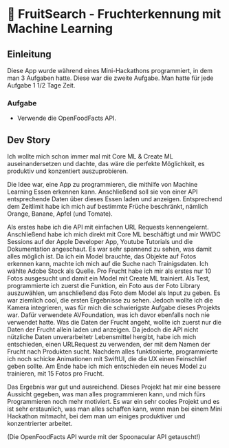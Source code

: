# 🍎 FruitSearch - Fruchterkennung mit Machine Learning

## Einleitung
Diese App wurde während eines Mini-Hackathons programmiert, in dem man 3 Aufgaben hatte. Diese war die zweite Aufgabe. Man hatte für jede Aufgabe 1 1/2 Tage Zeit.

### Aufgabe
- Verwende die OpenFoodFacts API.

## Dev Story
Ich wollte mich schon immer mal mit Core ML & Create ML auseinandersetzen und dachte, das wäre die perfekte Möglichkeit, es produktiv und konzentiert auszuprobieren.

Die Idee war, eine App zu programmieren, die mithilfe von Machine Learning Essen erkennen kann. Anschließend soll sie von einer API entsprechende Daten über dieses Essen laden und anzeigen.
Entsprechend dem Zeitlimit habe ich mich auf bestimmte Früche beschränkt, nämlich Orange, Banane, Apfel (und Tomate).

Als erstes habe ich die API mit einfachen URL Requests kennengelernt. Anschließend habe ich mich direkt mit Core ML beschäftigt und mir WWDC Sessions auf der Apple Developer App, Youtube Tutorials und die Dokumentation angeschaut. Es war sehr spannend zu sehen, was damit alles möglich ist. Da ich ein Model brauchte, das Objekte auf Fotos erkennen kann, machte ich mich auf die Suche nach Trainigsdaten. Ich wählte Adobe Stock als Quelle. Pro Frucht habe ich mir als erstes nur 10 Fotos ausgesucht und damit ein Model mit Create ML trainiert. 
Als Test, programmierte ich zuerst die Funktion, ein Foto aus der Foto Library auszuwählen, um anschließend das Foto dem Model als Input zu geben. Es war ziemlich cool, die ersten Ergebnisse zu sehen. 
Jedoch wollte ich die Kamera integrieren, was für mich die schwierigste Aufgabe dieses Projekts war. Dafür verwendete AVFoundation, was ich davor ebenfalls noch nie verwendet hatte. 
Was die Daten der Frucht angeht, wollte ich zuerst nur die Daten der Frucht allein laden und anzeigen. Da jedoch die API nicht nützliche Daten unverarbeitetr Lebensmittel hergibt, habe ich mich entschieden, einen URLRequest zu verwenden, der mit dem Namen der Frucht nach Produkten sucht.
Nachdem alles funktionierte, programmierte ich noch schicke Animationen mit SwiftUI, die die UX einen Feinschlief geben sollte. 
Am Ende habe ich mich entschieden ein neues Model zu trainieren, mit 15 Fotos pro Frucht.

Das Ergebnis war gut und ausreichend. Dieses Projekt hat mir eine bessere Aussicht gegeben, was man alles programmieren kann, und mich fürs Programmieren noch mehr motiviert. Es war ein sehr cooles Projekt und es ist sehr erstaunlich, was man alles schaffen kann, wenn man bei einem Mini Hackathon mitmacht, bei dem man um einiges produktiver und konzentrierter arbeitet.

(Die OpenFoodFacts API wurde mit der Spoonacular API getauscht!)


